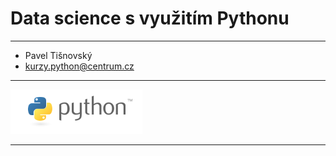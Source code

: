 # Data science s využitím Pythonu

---

* Pavel Tišnovský
* kurzy.python@centrum.cz

---

![Python](images/python.png)

---
